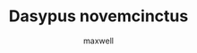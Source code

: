---
layout: post
author: maxwell
title: Dasypus novemcinctus
description: 
tags: []
image: 
  feature: 
  credit: 
  creditlink: 
permalink: dasypus-novemcinctus
---